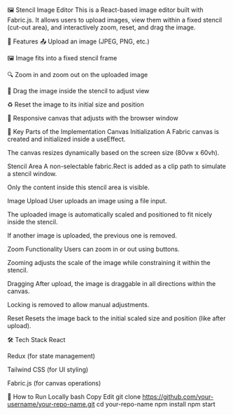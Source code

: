 🖼️ Stencil Image Editor
This is a React-based image editor built with Fabric.js. It allows users to upload images, view them within a fixed stencil (cut-out area), and interactively zoom, reset, and drag the image.

🚀 Features
📤 Upload an image (JPEG, PNG, etc.)

🖼️ Image fits into a fixed stencil frame

🔍 Zoom in and zoom out on the uploaded image

🎯 Drag the image inside the stencil to adjust view

♻️ Reset the image to its initial size and position

📱 Responsive canvas that adjusts with the browser window

🧩 Key Parts of the Implementation
Canvas Initialization
A Fabric canvas is created and initialized inside a useEffect.

The canvas resizes dynamically based on the screen size (80vw x 60vh).

Stencil Area
A non-selectable fabric.Rect is added as a clip path to simulate a stencil window.

Only the content inside this stencil area is visible.

Image Upload
User uploads an image using a file input.

The uploaded image is automatically scaled and positioned to fit nicely inside the stencil.

If another image is uploaded, the previous one is removed.

Zoom Functionality
Users can zoom in or out using buttons.

Zooming adjusts the scale of the image while constraining it within the stencil.

Dragging
After upload, the image is draggable in all directions within the canvas.

Locking is removed to allow manual adjustments.

Reset
Resets the image back to the initial scaled size and position (like after upload).

🛠️ Tech Stack
React

Redux (for state management)

Tailwind CSS (for UI styling)

Fabric.js (for canvas operations)

📂 How to Run Locally
bash
Copy
Edit
git clone https://github.com/your-username/your-repo-name.git
cd your-repo-name
npm install
npm start
